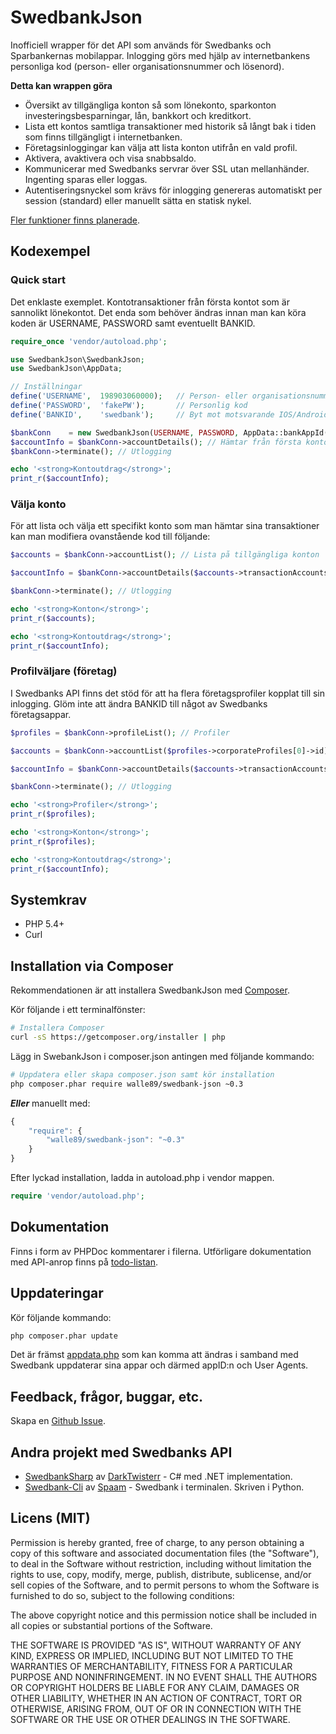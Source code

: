 # SwedbankJson

Inofficiell wrapper för det API som används för Swedbanks och Sparbankernas mobilappar. Inlogging görs med hjälp av internetbankens personliga kod (person- eller organisationsnummer och lösenord).

**Detta kan wrappen göra**

* Översikt av tillgängliga konton så som lönekonto, sparkonton investeringsbesparningar, lån, bankkort och kreditkort.
* Lista ett kontos samtliga transaktioner med historik så långt bak i tiden som finns tillgängligt i internetbanken.
* Företagsinloggingar kan välja att lista konton utifrån en vald profil.
* Aktivera, avaktivera och visa snabbsaldo.
* Kommunicerar med Swedbanks servrar över SSL utan mellanhänder. Ingenting sparas eller loggas.
* Autentiseringsnyckel som krävs för inlogging genereras automatiskt per session (standard) eller manuellt sätta en statisk nykel.

[Fler funktioner finns planerade](https://github.com/walle89/SwedbankJson/labels/todo).

## Kodexempel

### Quick start
Det enklaste exemplet. Kontotransaktioner från första kontot som är sannolikt lönekontot. Det enda som behöver ändras innan man kan köra koden är USERNAME, PASSWORD samt eventuellt BANKID.
```php
require_once 'vendor/autoload.php';

use SwedbankJson\SwedbankJson;
use SwedbankJson\AppData;

// Inställningar
define('USERNAME',  198903060000);   // Person- eller organisationsnummer
define('PASSWORD',  'fakePW');       // Personlig kod
define('BANKID',    'swedbank');     // Byt mot motsvarande IOS/Android mobil app. Alternativ: swedbank, sparbanken, swedbank_ung, sparbanken_ung, swedbank_foretag, sparbanken_foretag

$bankConn    = new SwedbankJson(USERNAME, PASSWORD, AppData::bankAppId(BANKID));
$accountInfo = $bankConn->accountDetails(); // Hämtar från första kontot, sannolikt lönekontot
$bankConn->terminate(); // Utlogging

echo '<strong>Kontoutdrag</strong>';
print_r($accountInfo);
```

### Välja konto
För att lista och välja ett specifikt konto som man hämtar sina transaktioner kan man modifiera ovanstående kod till följande:
```php
$accounts = $bankConn->accountList(); // Lista på tillgängliga konton

$accountInfo = $bankConn->accountDetails($accounts->transactionAccounts[1]->id); // För konto #2 (gissningsvis något sparkonto)

$bankConn->terminate(); // Utlogging

echo '<strong>Konton</strong>';
print_r($accounts);

echo '<strong>Kontoutdrag</strong>';
print_r($accountInfo);
```

### Profilväljare (företag)
I Swedbanks API finns det stöd för att ha flera företagsprofiler kopplat till sin inlogging. Glöm inte att ändra BANKID till något av Swedbanks företagsappar.
```PHP
$profiles = $bankConn->profileList(); // Profiler

$accounts = $bankConn->accountList($profiles->corporateProfiles[0]->id); // Tillgängliga konton utifrån vald profil

$accountInfo = $bankConn->accountDetails($accounts->transactionAccounts[0]->id);

$bankConn->terminate(); // Utlogging

echo '<strong>Profiler</strong>';
print_r($profiles);

echo '<strong>Konton</strong>';
print_r($profiles);

echo '<strong>Kontoutdrag</strong>';
print_r($accountInfo);
```

## Systemkrav

* PHP 5.4+
* Curl

## Installation via Composer

Rekommendationen är att installera SwedbankJson med [Composer](http://getcomposer.org).

Kör följande i ett terminalfönster:
```bash
# Installera Composer
curl -sS https://getcomposer.org/installer | php
```

Lägg in SwebankJson i composer.json antingen med följande kommando:
```bash
# Uppdatera eller skapa composer.json samt kör installation
php composer.phar require walle89/swedbank-json ~0.3
```

***Eller*** manuellt med:
```javascript
{
    "require": {
        "walle89/swedbank-json": "~0.3"
    }
}
```

Efter lyckad installation, ladda in autoload.php i vendor mappen.

```php
require 'vendor/autoload.php';
```

## Dokumentation

Finns i form av PHPDoc kommentarer i filerna. Utförligare dokumentation med API-anrop finns på [todo-listan](https://github.com/walle89/SwedbankJson/wiki/Todo).

## Uppdateringar

Kör följande kommando:
```bash
php composer.phar update
```

Det är främst [appdata.php](https://github.com/walle89/SwedbankJson/blob/master/src/appdata.php) som kan komma att ändras i samband med Swedbank uppdaterar sina appar och därmed appID:n och User Agents.

## Feedback, frågor, buggar, etc.

Skapa en [Github Issue](https://github.com/walle89/SwedbankJson/issues).

## Andra projekt med Swedbanks API
* [SwedbankSharp](https://github.com/DarkTwisterr/SwedbankSharp) av [DarkTwisterr](https://github.com/DarkTwisterr) - C# med .NET implementation.
* [Swedbank-Cli](https://github.com/spaam/swedbank-cli) av [Spaam](https://github.com/spaam/) - Swedbank i terminalen. Skriven i Python.

## Licens (MIT)
Permission is hereby granted, free of charge, to any person obtaining a copy of this software and associated documentation files (the "Software"), to deal in the Software without restriction, including without limitation the rights to use, copy, modify, merge, publish, distribute, sublicense, and/or sell copies of the Software, and to permit persons to whom the Software is furnished to do so, subject to the following conditions:

The above copyright notice and this permission notice shall be included in all copies or substantial portions of the Software.

THE SOFTWARE IS PROVIDED "AS IS", WITHOUT WARRANTY OF ANY KIND, EXPRESS OR IMPLIED, INCLUDING BUT NOT LIMITED TO THE WARRANTIES OF MERCHANTABILITY, FITNESS FOR A PARTICULAR PURPOSE AND NONINFRINGEMENT. IN NO EVENT SHALL THE AUTHORS OR COPYRIGHT HOLDERS BE LIABLE FOR ANY CLAIM, DAMAGES OR OTHER LIABILITY, WHETHER IN AN ACTION OF CONTRACT, TORT OR OTHERWISE, ARISING FROM, OUT OF OR IN CONNECTION WITH THE SOFTWARE OR THE USE OR OTHER DEALINGS IN THE SOFTWARE.
